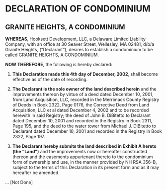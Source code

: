 # DECLARATION OF CONDOMINIUM

## GRANITE HEIGHTS, A CONDOMINIUM

**WHEREAS**, Hooksett Development, LLC, a Delaware Limited Liability Company, with an office at 30 Seaver Street, Wellesley, MA 02481, d/b/a Granite Heights, (“Declarant”), desires to establish a condominium to be called GRANITE HEIGHTS, A CONDOMINIUM.

**NOW THEREFORE**, the following is hereby declared:

1. **This Declaration made this 4th day of December, 2002**, shall become effective as of the date of recording.

2. **The Declarant is the sole owner of the land described herein** and the improvements thereon by virtue of a deed dated December 10, 2001, from Land Acquisition, LLC, recorded in the Merrimack County Registry of Deeds in Book 2322, Page 0176, the Corrective Deed from Land Acquisition, LLC et al dated December 4, 2002 and to be recorded herewith in said Registry; the deed of John B. DiBitetto to Declarant dated December 10, 2001 and recorded in the Registry in Book 2311, Page 195, and the deed to the water tower from Michael J. DiBitetto to Declarant dated December 10, 2001 and recorded in the Registry in Book 2322, Page 197.

3. **The Declarant hereby submits the land described in Exhibit A hereto (the “Land”)** and the improvements now or hereafter constructed thereon and the easements appurtenant thereto to the condominium form of ownership and use, in the manner provided by NH RSA 356-B, subject to the terms of this Declaration in its present form and as it may hereafter be amended.

... [Not Done]
